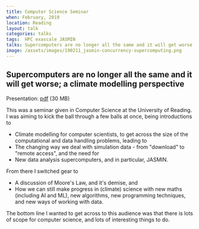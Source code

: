 ```yaml
---
title: Computer Science Seminar
when: February, 2019
location: Reading
layout: talk
categories: talks
tags:  HPC exascale JASMIN 
talks: Supercomputers are no longer all the same and it will get worse
image: /assets/images/190211_jasmin-concurrency-supercomputing.png
---
```


Supercomputers are no longer all the same and it will get worse; a climate modelling perspective
----------------------------------------

Presentation: [pdf](/assets/talks/2019-02-11-uor-cosc-seminar.pdf) (30 MB)

This was a seminar given in Computer Science at the University of Reading. I was aiming to kick the ball through a few balls at once, being introductions to 

* Climate modelling for computer scientists, to get across the size of the computational and data handling problems, leading to
* The changing way we deal with simulation data - from "download" to "remote access", and the need for
* New data analysis supercomputers, and in particular, JASMIN.

From there I switched gear to 

* A discussion of Moore's Law, and it's demise, and 
* How we can still make progress in (climate) science with new maths (including AI and ML), new algorithms, new programming techniques, and new ways of working with data.

The bottom line I wanted to get across to this audience was that there is lots of scope for computer science, and lots of interesting things to do.
 
 


